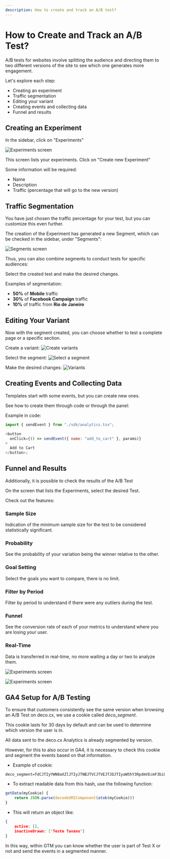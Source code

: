 ```yaml
---
description: How to create and track an A/B test?
---
```


# How to Create and Track an A/B Test?

A/B tests for websites involve splitting the audience and directing them to two
different versions of the site to see which one generates more engagement.

Let's explore each step:

- Creating an experiment
- Traffic segmentation
- Editing your variant
- Creating events and collecting data
- Funnel and results

## Creating an Experiment

In the sidebar, click on "Experiments"

![Experiments screen](https://ozksgdmyrqcxcwhnbepg.supabase.co/storage/v1/object/public/assets/530/7060003d-e0ae-4ec1-8a22-a7a88d0dfe71)

This screen lists your experiments. Click on "Create new Experiment"

Some information will be required:

- Name
- Description
- Traffic (percentage that will go to the new version)

## Traffic Segmentation

You have just chosen the traffic percentage for your test, but you can customize
this even further.

The creation of the Experiment has generated a new Segment, which can be checked
in the sidebar, under "Segments":

![Segments screen](https://ozksgdmyrqcxcwhnbepg.supabase.co/storage/v1/object/public/assets/530/f25a1aab-3c16-45a3-8083-742d88b52e1e)

Thus, you can also combine segments to conduct tests for specific audiences:

Select the created test and make the desired changes.

Examples of segmentation:

- **50%** of **Mobile** traffic
- **30%** of **Facebook Campaign** traffic
- **10%** of traffic from **Rio de Janeiro**

## Editing Your Variant

Now with the segment created, you can choose whether to test a complete page or
a specific section.

Create a variant:
![Create variants](https://ozksgdmyrqcxcwhnbepg.supabase.co/storage/v1/object/public/assets/530/ef0f35c3-e98a-4523-96df-e811102aafa6)

Select the segment:
![Select a segment](https://ozksgdmyrqcxcwhnbepg.supabase.co/storage/v1/object/public/assets/530/e9cd11bd-c389-448a-97f5-f915e18e6712)

Make the desired changes:
![Variants](https://ozksgdmyrqcxcwhnbepg.supabase.co/storage/v1/object/public/assets/530/c3eeba19-8163-4892-923b-4323c6c3216a)

## Creating Events and Collecting Data

Templates start with some events, but you can create new ones.

See how to create them through code or through the panel:

Example in code:

```javascript
import { sendEvent } from "./sdk/analytics.tsx";

<button
  onClick={() => sendEvent({ name: "add_to_cart" }, params)}
>
  Add to Cart
</button>;
```

## Funnel and Results

Additionally, it is possible to check the results of the A/B Test

On the screen that lists the Experiments, select the desired Test.

Check out the features:

### Sample Size

Indication of the minimum sample size for the test to be considered
statistically significant.

### Probability

See the probability of your variation being the winner relative to the other.

### Goal Setting

Select the goals you want to compare, there is no limit.

### Filter by Period

Filter by period to understand if there were any outliers during the test.

### Funnel

See the conversion rate of each of your metrics to understand where you are
losing your user.

### Real-Time

Data is transferred in real-time, no more waiting a day or two to analyze them.

![Experiments screen](https://ozksgdmyrqcxcwhnbepg.supabase.co/storage/v1/object/public/assets/530/6ddc740d-9590-431b-b1e7-f0a0130bc5f6)

![Experiments screen](https://ozksgdmyrqcxcwhnbepg.supabase.co/storage/v1/object/public/assets/530/cc637298-e938-494c-9253-b7d1bef6f99a)

## GA4 Setup for A/B Testing

To ensure that customers consistently see the same version when browsing an A/B Test on deco.cx, we use a cookie called _deco_segment_.

This cookie lasts for 30 days by default and can be used to determine which version the user is in.

All data sent to the deco.cx Analytics is already segmented by version.

However, for this to also occur in GA4, it is necessary to check this cookie and segment the events based on that information.

 - Example of cookie:
```
deco_segment=TdCJTIyYWN0aXZlJTIyJTNBJTVCJTVEJTJDJTIyaW5hY3RpdmVEcmF3biUyMiUzQSU1QiUyMlRlc3RlJTIwVGF2YW5vJTIyJTVEJTdE
```

 - To extract readable data from this hash, use the following function:
```javascript
getData(myCookie) {
	return JSON.parse(decodeURIComponent(atob(myCookie)))
}

```

 - This will return an object like:
```json
{
	active: [],
	inactiveDrawn: ['Teste Tavano']
}
```

In this way, within GTM you can know whether the user is part of Test X or not and send the events in a segmented manner.
